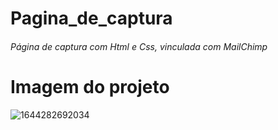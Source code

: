 # Pagina_de_captura
###### Página de captura com Html e Css, vinculada com MailChimp
# Imagem do projeto
![1644282692034](https://user-images.githubusercontent.com/78119200/152899059-66784a4b-79cd-4d48-bfe9-64ddbedeff78.jpg)
